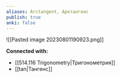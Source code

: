 ```yaml
---
aliases: Arctangent, Арктангенс
publish: true
anki: false
---
```



![[Pasted image 20230801190923.png]]












**Connected with:**
- [[514.116 Trigonometry|Тригонометрия]]
- [[tan|Тангенс]]

